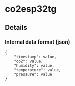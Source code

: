 # co2esp32tg

## Details

### Internal data format (json)

```
{
    "timestamp": value,
    "co2": value,
    "humidity": value,
    "temperature": value,
    "pressure": value
}
```
